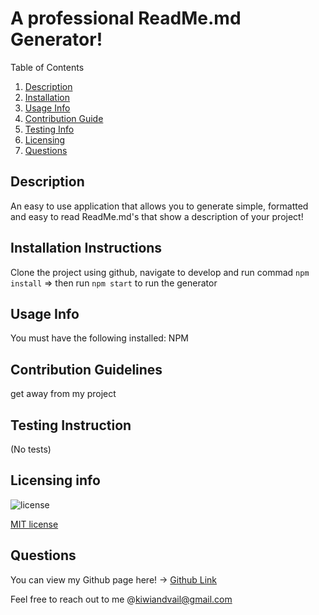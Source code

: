 
  # A professional ReadMe.md Generator!
  Table of Contents
  1. [Description](#description)
  2. [Installation](#installation-instructions)
  3. [Usage Info](#usage-info)
  4. [Contribution Guide](#contribution-guidelines)
  5. [Testing Info](#testing-instructions)
  6. [Licensing](#licensing-info)
  7. [Questions](#questions)


  ## Description
  An easy to use application that allows you to generate simple, formatted and easy to read ReadMe.md's that show a description of your project! 
  ## Installation Instructions
  Clone the project using github, navigate to develop and run commad `npm install` => then run `npm start` to run the generator
  ## Usage Info
  You must have the following installed: NPM 
  ## Contribution Guidelines
  get away from my project 
  ## Testing Instruction 
   (No tests)
  ## Licensing info
  ![license](https://img.shields.io/static/v1?label=license&message=MIT%20license&color=green)

[MIT license](https://opensource.org/licenses/lgpl-license)
  ## Questions
  You can view my Github page here! → [Github Link](https://github.com/TinyVail) 

  Feel free to reach out to me @kiwiandvail@gmail.com